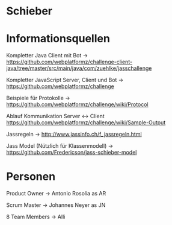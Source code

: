 # Schieber
# Informationsquellen
Kompletter Java Client mit Bot -> https://github.com/webplatformz/challenge-client-java/tree/master/src/main/java/com/zuehlke/jasschallenge

Kompletter JavaScript Server, Client und Bot -> https://github.com/webplatformz/challenge

Beispiele für Protokolle -> https://github.com/webplatformz/challenge/wiki/Protocol

Ablauf Kommunikation Server <-> Client https://github.com/webplatformz/challenge/wiki/Sample-Output

Jassregeln -> http://www.jassinfo.ch/f_jassregeln.html

Jass Model (Nützlich für Klassenmodell) -> https://github.com/Fredericson/jass-schieber-model

# Personen

Product Owner -> Antonio Rosolia as AR

Scrum Master -> Johannes Neyer as JN

8 Team Members -> Alli
